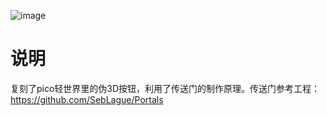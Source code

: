 ![image](https://github.com/oDumbledoreArmyo/Unity-fake-3D-button-/assets/36005431/6fe4367d-18c5-4fe0-b3db-3de8370e8e8c)
# 说明
复刻了pico轻世界里的伪3D按钮，利用了传送门的制作原理。传送门参考工程：https://github.com/SebLague/Portals 
